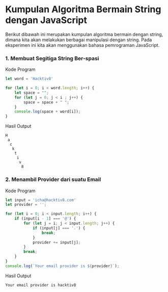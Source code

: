 # Kumpulan Algoritma Bermain String dengan JavaScript
Berikut dibawah ini merupakan kumpulan algoritma bermain dengan string, dimana kita akan melakukan berbagai manipulasi dengan string. Pada eksperimen ini kita akan menggunakan bahasa pemrograman JavaScript.

### 1. Membuat Segitiga String Ber-spasi
Kode Program
```js
let word = 'Hacktiv8'

for (let i = 0; i < word.length; i++) {
    let space = "";
    for (let j = 0; j < i ; j++) {
        space = space + " ";
    }
    console.log(space + word[i]);
}
```
Hasil Output
```shell
H
 a
  c
   k
    t
     i
      v
       8
```
### 2. Menambil Provider dari suatu Email
Kode Program
```js
let input = 'icha@hacktiv8.com'
let provider = '';

for (let i = 0; i < input.length; i++) {
    if (input[i - 1] === '@') {
        for (let j = i; j < input.length; j++) {
            if (input[j] === '.') {
                break;
            }
            provider += input[j];
        }
        break;
    }
}
console.log(`Your email provider is ${provider}`);
```
Hasil Output
```shell
Your email provider is hacktiv8
```
